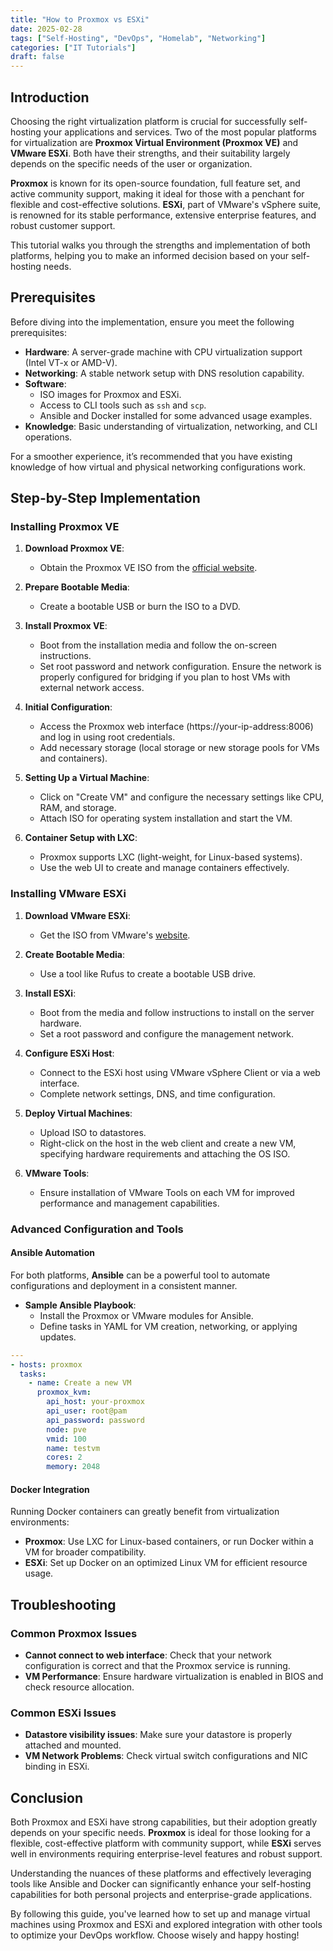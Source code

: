 ```yaml
---
title: "How to Proxmox vs ESXi"
date: 2025-02-28
tags: ["Self-Hosting", "DevOps", "Homelab", "Networking"]
categories: ["IT Tutorials"]
draft: false
---
```



## Introduction

Choosing the right virtualization platform is crucial for successfully self-hosting your applications and services. Two of the most popular platforms for virtualization are **Proxmox Virtual Environment (Proxmox VE)** and **VMware ESXi**. Both have their strengths, and their suitability largely depends on the specific needs of the user or organization.

**Proxmox** is known for its open-source foundation, full feature set, and active community support, making it ideal for those with a penchant for flexible and cost-effective solutions. **ESXi**, part of VMware's vSphere suite, is renowned for its stable performance, extensive enterprise features, and robust customer support.

This tutorial walks you through the strengths and implementation of both platforms, helping you to make an informed decision based on your self-hosting needs.

## Prerequisites

Before diving into the implementation, ensure you meet the following prerequisites:

- **Hardware**: A server-grade machine with CPU virtualization support (Intel VT-x or AMD-V).
- **Networking**: A stable network setup with DNS resolution capability.
- **Software**: 
  - ISO images for Proxmox and ESXi.
  - Access to CLI tools such as `ssh` and `scp`.
  - Ansible and Docker installed for some advanced usage examples.
- **Knowledge**: Basic understanding of virtualization, networking, and CLI operations.

For a smoother experience, it’s recommended that you have existing knowledge of how virtual and physical networking configurations work.

## Step-by-Step Implementation

### Installing Proxmox VE

1. **Download Proxmox VE**:
   - Obtain the Proxmox VE ISO from the [official website](https://www.proxmox.com/en/downloads).

2. **Prepare Bootable Media**:
   - Create a bootable USB or burn the ISO to a DVD.

3. **Install Proxmox VE**:
   - Boot from the installation media and follow the on-screen instructions.
   - Set root password and network configuration. Ensure the network is properly configured for bridging if you plan to host VMs with external network access.

4. **Initial Configuration**:
   - Access the Proxmox web interface (https://your-ip-address:8006) and log in using root credentials.
   - Add necessary storage (local storage or new storage pools for VMs and containers).

5. **Setting Up a Virtual Machine**:
   - Click on "Create VM" and configure the necessary settings like CPU, RAM, and storage.
   - Attach ISO for operating system installation and start the VM.

6. **Container Setup with LXC**:
   - Proxmox supports LXC (light-weight, for Linux-based systems).
   - Use the web UI to create and manage containers effectively.

### Installing VMware ESXi

1. **Download VMware ESXi**:
   - Get the ISO from VMware's [website](https://www.vmware.com/go/get-free-esxi).

2. **Create Bootable Media**:
   - Use a tool like Rufus to create a bootable USB drive.

3. **Install ESXi**:
   - Boot from the media and follow instructions to install on the server hardware.
   - Set a root password and configure the management network.

4. **Configure ESXi Host**:
   - Connect to the ESXi host using VMware vSphere Client or via a web interface.
   - Complete network settings, DNS, and time configuration.

5. **Deploy Virtual Machines**:
   - Upload ISO to datastores.
   - Right-click on the host in the web client and create a new VM, specifying hardware requirements and attaching the OS ISO.

6. **VMware Tools**:
   - Ensure installation of VMware Tools on each VM for improved performance and management capabilities.

### Advanced Configuration and Tools

#### Ansible Automation

For both platforms, **Ansible** can be a powerful tool to automate configurations and deployment in a consistent manner.

- **Sample Ansible Playbook**:
  - Install the Proxmox or VMware modules for Ansible.
  - Define tasks in YAML for VM creation, networking, or applying updates.

```yaml
---
- hosts: proxmox
  tasks:
    - name: Create a new VM
      proxmox_kvm:
        api_host: your-proxmox
        api_user: root@pam
        api_password: password
        node: pve
        vmid: 100
        name: testvm
        cores: 2
        memory: 2048
```

#### Docker Integration

Running Docker containers can greatly benefit from virtualization environments:

- **Proxmox**: Use LXC for Linux-based containers, or run Docker within a VM for broader compatibility.
- **ESXi**: Set up Docker on an optimized Linux VM for efficient resource usage.

## Troubleshooting

### Common Proxmox Issues

- **Cannot connect to web interface**: Check that your network configuration is correct and that the Proxmox service is running.
- **VM Performance**: Ensure hardware virtualization is enabled in BIOS and check resource allocation.

### Common ESXi Issues

- **Datastore visibility issues**: Make sure your datastore is properly attached and mounted.
- **VM Network Problems**: Check virtual switch configurations and NIC binding in ESXi.

## Conclusion

Both Proxmox and ESXi have strong capabilities, but their adoption greatly depends on your specific needs. **Proxmox** is ideal for those looking for a flexible, cost-effective platform with community support, while **ESXi** serves well in environments requiring enterprise-level features and robust support.

Understanding the nuances of these platforms and effectively leveraging tools like Ansible and Docker can significantly enhance your self-hosting capabilities for both personal projects and enterprise-grade applications.

By following this guide, you've learned how to set up and manage virtual machines using Proxmox and ESXi and explored integration with other tools to optimize your DevOps workflow. Choose wisely and happy hosting!